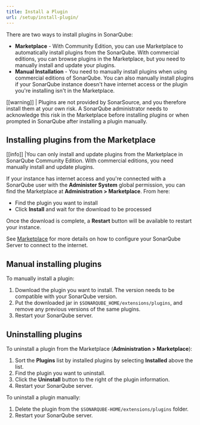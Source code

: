 ```yaml
---
title: Install a Plugin
url: /setup/install-plugin/
---
```


There are two ways to install plugins in SonarQube:

- **Marketplace** - With Community Edition, you can use Marketplace to automatically install plugins from the SonarQube. With commercial editions, you can browse plugins in the Marketplace, but you need to manually install and update your plugins.
- **Manual Installation** - You need to manually install plugins when using commercial editions of SonarQube. You can also manually install plugins if your SonarQube instance doesn't have internet access or the plugin you're installing isn't in the Marketplace.

[[warning]]
| Plugins are not provided by SonarSource, and you therefore install them at your own risk. A SonarQube administrator needs to acknowledge this risk in the Marketplace before installing plugins or when prompted in SonarQube after installing a plugin manually.

## Installing plugins from the Marketplace

[[info]]
|You can only install and update plugins from the Marketplace in SonarQube Community Edition. With commercial editions, you need manually install and update plugins.

If your instance has internet access and you're connected with a SonarQube user with the **Administer System** global permission, you can find the Marketplace at **Administration > Marketplace**. From here:

- Find the plugin you want to install
- Click **Install** and wait for the download to be processed

Once the download is complete, a **Restart** button will be available to restart your instance.

See [Marketplace](/instance-administration/marketplace/) for more details on how to configure your SonarQube Server to connect to the internet.

## Manual installing plugins

To manually install a plugin:

1. Download the plugin you want to install. The version needs to be compatible with your SonarQube version.
2. Put the downloaded jar in `$SONARQUBE_HOME/extensions/plugins`, and remove any previous versions of the same plugins.
3. Restart your SonarQube server.

## Uninstalling plugins

To uninstall a plugin from the Marketplace (**Administration > Marketplace**):
1. Sort the **Plugins** list by installed plugins by selecting **Installed** above the list.
2. Find the plugin you want to uninstall.
3. Click the **Uninstall** button to the right of the plugin information.
4. Restart your SonarQube server.

To uninstall a plugin manually:
1. Delete the plugin from the `$SONARQUBE-HOME/extensions/plugins` folder.
2. Restart your SonarQube server.
